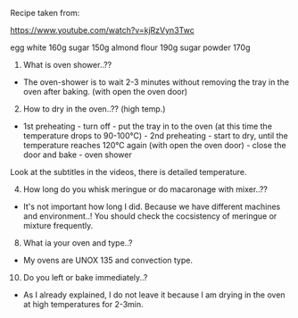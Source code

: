 Recipe taken from:

https://www.youtube.com/watch?v=kjRzVyn3Twc

egg white 160g 
sugar 150g 
almond flour 190g 
sugar powder 170g


1. What is oven shower..??
- The oven-shower is to wait 2-3 minutes without removing the tray in the oven after baking. (with open the oven door)

2. How to dry in the oven..?? (high temp.)
- 1st preheating - turn off - put the tray in to the oven (at this time the temperature drops to 90-100℃) - 2nd preheating - start to dry, until the temperature reaches 120℃ again (with open the oven door) - close the door and bake - oven shower

Look at the subtitles in the videos, there is detailed temperature.

4. How long do you whisk meringue or do macaronage with mixer..??
- It's not important how long I did.
Because we have different machines and environment..!
You should check the cocsistency of meringue or mixture frequently.

8. What ia your oven and type..?
- My ovens are UNOX 135 and convection type.

10. Do you left or bake immediately..?
- As I already explained, I do not leave it because I am drying in the oven at high temperatures for 2-3min.
